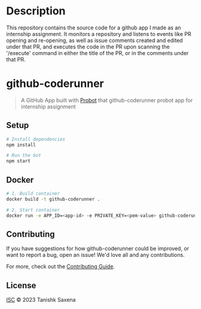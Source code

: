 # Description

This repository contains the source code for a github app I made as an internship assignment. It monitors a repository and listens to events like PR opening and re-opening, as well as issue comments created and edited under that PR, and executes the code in the PR upon scanning the '/execute' command in either the title of the PR, or in the comments under that PR.

# github-coderunner

> A GitHub App built with [Probot](https://github.com/probot/probot) that github-coderunner probot app for internship assignment

## Setup

```sh
# Install dependencies
npm install

# Run the bot
npm start
```

## Docker

```sh
# 1. Build container
docker build -t github-coderunner .

# 2. Start container
docker run -e APP_ID=<app-id> -e PRIVATE_KEY=<pem-value> github-coderunner
```

## Contributing

If you have suggestions for how github-coderunner could be improved, or want to report a bug, open an issue! We'd love all and any contributions.

For more, check out the [Contributing Guide](CONTRIBUTING.md).

## License

[ISC](LICENSE) © 2023 Tanishk Saxena

